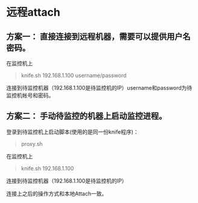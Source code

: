 远程attach
========

## 方案一： 直接连接到远程机器，需要可以提供用户名密码。

在监控机上

> knife.sh 192.168.1.100 username/password

连接到待监控机器（192.168.1.100是待监控机的IP）username和password为待监控机帐号和密码。

## 方案二： 手动待监控的机器上启动监控进程。

登录到待监控机上启动脚本(使用的是同一份knife程序)：

> proxy.sh

在监控机上

> knife.sh 192.168.1.100 

连接到待监控机器（192.168.1.100是待监控机的IP）

连接上之后的操作方式和本地Attach一致。
